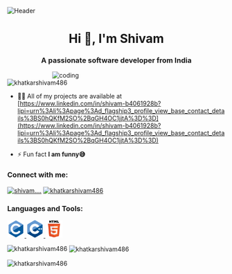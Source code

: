 ![Header](./https://github.com/Khatkarshivam486/Khatkarshivam486/blob/main/github-header-image.png)
<h1 align="center">Hi 👋, I'm Shivam</h1>
<h3 align="center">A passionate software developer from India</h3>

<img align="right" alt="coding" width="400" src="https://user-images.githubusercontent.com/55389276/140866485-8fb1c876-9a8f-4d6a-98dc-08c4981eaf70.gif">

<p align="left"> <img src="https://komarev.com/ghpvc/?username=khatkarshivam486&label=Profile%20views&color=0e75b6&style=flat" alt="khatkarshivam486" /> </p>

- 👨‍💻 All of my projects are available at [https://www.linkedin.com/in/shivam-b4061928b?lipi=urn%3Ali%3Apage%3Ad_flagship3_profile_view_base_contact_details%3BS0hQKfM2SO%2BqGH4OC1jjtA%3D%3D](https://www.linkedin.com/in/shivam-b4061928b?lipi=urn%3Ali%3Apage%3Ad_flagship3_profile_view_base_contact_details%3BS0hQKfM2SO%2BqGH4OC1jjtA%3D%3D)

- ⚡ Fun fact **I am funny😅**

<h3 align="left">Connect with me:</h3>
<p align="left">
<a href="https://linkedin.com/in/shivam...." target="blank"><img align="center" src="https://raw.githubusercontent.com/rahuldkjain/github-profile-readme-generator/master/src/images/icons/Social/linked-in-alt.svg" alt="shivam...." height="30" width="40" /></a>
<a href="https://instagram.com/khatkarshivam486" target="blank"><img align="center" src="https://raw.githubusercontent.com/rahuldkjain/github-profile-readme-generator/master/src/images/icons/Social/instagram.svg" alt="khatkarshivam486" height="30" width="40" /></a>
</p>

<h3 align="left">Languages and Tools:</h3>
<p align="left"> <a href="https://www.cprogramming.com/" target="_blank" rel="noreferrer"> <img src="https://raw.githubusercontent.com/devicons/devicon/master/icons/c/c-original.svg" alt="c" width="40" height="40"/> </a> <a href="https://www.w3schools.com/cpp/" target="_blank" rel="noreferrer"> <img src="https://raw.githubusercontent.com/devicons/devicon/master/icons/cplusplus/cplusplus-original.svg" alt="cplusplus" width="40" height="40"/> </a> <a href="https://www.w3.org/html/" target="_blank" rel="noreferrer"> <img src="https://raw.githubusercontent.com/devicons/devicon/master/icons/html5/html5-original-wordmark.svg" alt="html5" width="40" height="40"/> </a> </p>

<p><img align="left" src="https://github-readme-stats.vercel.app/api/top-langs?username=khatkarshivam486&show_icons=true&locale=en&layout=compact" alt="khatkarshivam486" /></p>

<p>&nbsp;<img align="center" src="https://github-readme-stats.vercel.app/api?username=khatkarshivam486&show_icons=true&locale=en" alt="khatkarshivam486" /></p>

<p><img align="center" src="https://github-readme-streak-stats.herokuapp.com/?user=khatkarshivam486&" alt="khatkarshivam486" /></p>

